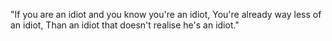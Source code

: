 
"If you are an idiot and you know  you're an idiot,
You're already way less of an idiot, 
Than an idiot that doesn't realise he's an idiot."

